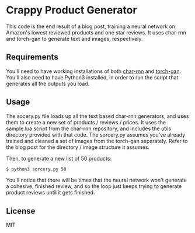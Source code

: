 # Crappy Product Generator

This code is the end result of a blog post, training a neural network on Amazon's lowest reviewed products and one star reviews. It uses char-rnn and torch-gan to generate text and images, respectively.

## Requirements

You'll need to have working installations of both [char-rnn](https://github.com/karpathy/char-rnn) and [torch-gan](https://github.com/skaae/torch-gan). You'll also need to have Python3 installed, in order to run the script that generates all the outputs you load.

## Usage

The socery.py file loads up all the text based char-rnn generators, and uses them to create a new set of products / reviews / prices. It uses the sample.lua script from the char-rnn repository, and includes the utils directory provided with that code. The sorcery.py assumes you've already trained and cleaned a set of images from the torch-gan separately. Refer to the blog post for the directory / image structure it assumes.

Then, to generate a new list of 50 products:

```bash
$ python3 sorcery.py 50
```

You'll notice that there will be times that the neural network won't generate a cohesive, finished review, and so the loop just keeps trying to generate product reviews until it gets finished.

## License

MIT